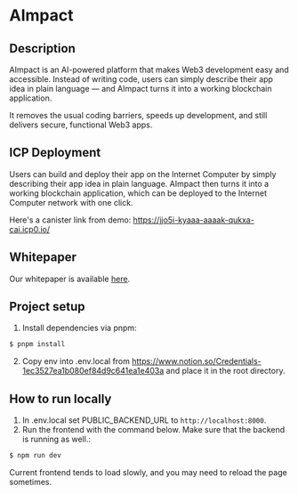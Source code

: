 # AImpact

## Description

AImpact is an AI-powered platform that makes Web3 development easy and accessible. Instead of writing code, users can simply describe their app idea in plain language — and AImpact turns it into a working blockchain application.

It removes the usual coding barriers, speeds up development, and still delivers secure, functional Web3 apps. 


## ICP Deployment

Users can build and deploy their app on the Internet Computer by simply describing their app idea in plain language. AImpact then turns it into a working blockchain application, which can be deployed to the Internet Computer network with one click.

Here's a canister link from demo: https://jjo5i-kyaaa-aaaak-qukxa-cai.icp0.io/

## Whitepaper

Our whitepaper is available [here](https://github.com/aimpact-dev/whitepaper/blob/main/main.pdf).

## Project setup

1) Install dependencies via pnpm:
```bash
$ pnpm install
```
2) Copy env into .env.local from https://www.notion.so/Credentials-1ec3527ea1b080ef84d9c641ea1e403a and place it in the root directory.

## How to run locally

1) In .env.local set PUBLIC_BACKEND_URL to `http://localhost:8000`.
2) Run the frontend with the command below. Make sure that the backend is running as well.:
```bash
$ npm run dev
```
Current frontend tends to load slowly, and you may need to reload the page sometimes.
